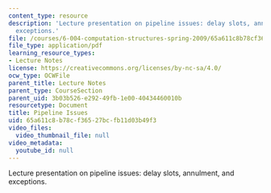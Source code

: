 ```yaml
---
content_type: resource
description: 'Lecture presentation on pipeline issues: delay slots, annulment, and
  exceptions.'
file: /courses/6-004-computation-structures-spring-2009/65a611c8b78cf36527bcfb11d03b49f3_MIT6_004s09_lec23.pdf
file_type: application/pdf
learning_resource_types:
- Lecture Notes
license: https://creativecommons.org/licenses/by-nc-sa/4.0/
ocw_type: OCWFile
parent_title: Lecture Notes
parent_type: CourseSection
parent_uid: 3b03b526-e292-49fb-1e00-40434460010b
resourcetype: Document
title: Pipeline Issues
uid: 65a611c8-b78c-f365-27bc-fb11d03b49f3
video_files:
  video_thumbnail_file: null
video_metadata:
  youtube_id: null
---
```

Lecture presentation on pipeline issues: delay slots, annulment, and exceptions.